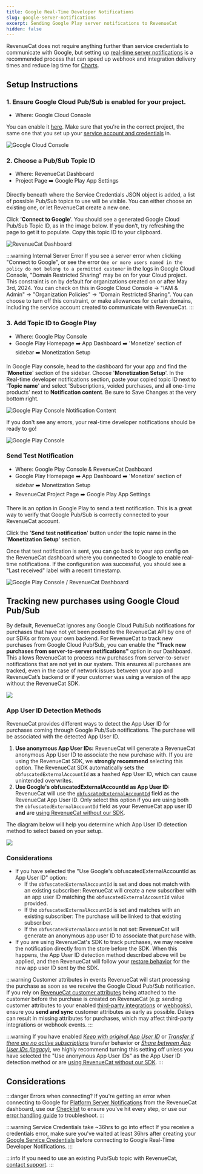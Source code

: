 ```yaml
---
title: Google Real-Time Developer Notifications
slug: google-server-notifications
excerpt: Sending Google Play server notifications to RevenueCat
hidden: false
---
```


RevenueCat does not require anything further than service credentials to communicate with Google, but setting up [real-time server notifications](https://developer.android.com/google/play/billing/realtime_developer_notifications) is a recommended process that can speed up webhook and integration delivery times and reduce lag time for [Charts](/dashboard-and-metrics/charts).

<YouTubeEmbed videoId="hWub02tNdJ0" title="Setting Up Google Real-Time Developer Notifications" />

## Setup Instructions

### 1. Ensure Google Cloud Pub/Sub is enabled for your project.

- Where: Google Cloud Console

You can enable it [here](https://console.cloud.google.com/flows/enableapi?apiid=pubsub). Make sure that you're in the correct project, the same one that you set up your [service account and credentials](/service-credentials/creating-play-service-credentials) in.

![Google Cloud Console](/images/b4cf119-Dev_Step1_b3da8ed237d19e23f6fe1af40fdedd6a.gif)

### 2. Choose a Pub/Sub Topic ID

- Where: RevenueCat Dashboard
- Project Page ➡️ Google Play App Settings

Directly beneath where the Service Credentials JSON object is added, a list of possible Pub/Sub topics to use will be visible. You can either choose an existing one, or let RevenueCat create a new one.

Click '**Connect to Google**'. You should see a generated Google Cloud Pub/Sub Topic ID, as in the image below. If you don’t, try refreshing the page to get it to populate. Copy this topic ID to your clipboard.

![RevenueCat Dashboard](/images/8d0e5d0-Dev_Step2_fc39cfd1d9ab37940d3a02cc8054aa4d.gif)

:::warning Internal Server Error
If you see a server error when clicking "Connect to Google", or see the error `One or more users named in the policy do not belong to a permitted customer` in the logs in Google Cloud Console, "Domain Restricted Sharing" may be on for your Cloud project. This constraint is on by default for organizations created on or after May 3rd, 2024. You can check on this in Google Cloud Console -> "IAM & Admin" -> "Organization Policies" -> "Domain Restricted Sharing". You can choose to turn off this constraint, or make allowances for certain domains, including the service account created to communicate with RevenueCat.
:::

### 3. Add Topic ID to Google Play

- Where: Google Play Console
- Google Play Homepage ➡️ App Dashboard ➡️ 'Monetize' section of sidebar ➡️ Monetization Setup

In Google Play console, head to the dashboard for your app and find the '**Monetize**' section of the sidebar. Choose '**Monetization Setup**'. In the Real-time developer notifications section, paste your copied topic ID next to '**Topic name**' and select 'Subscriptions, voided purchases, and all one-time products' next to **Notification content**. Be sure to Save Changes at the very bottom right.

![Google Play Console Notification Content](/images/google-play-real-time-notifications-type-choice.png)

If you don't see any errors, your real-time developer notifications should be ready to go!

![Google Play Console](/images/f875306-Dev_Step3_f9c1d3bc6e48e001f4b1d7b6d5a92b6e.gif)

### Send Test Notification

- Where: Google Play Console & RevenueCat Dashboard
- Google Play Homepage ➡️ App Dashboard ➡️ 'Monetize' section of sidebar ➡️ Monetization Setup
- RevenueCat Project Page ➡️ Google Play App Settings

There is an option in Google Play to send a test notification. This is a great way to verify that Google Pub/Sub is correctly connected to your RevenueCat account.

Click the '**Send test notification**' button under the topic name in the '**Monetization Setup**' section.

Once that test notification is sent, you can go back to your app config on the RevenueCat dashboard where you connected to Google to enable real-time notifications. If the configuration was successful, you should see a "Last received" label with a recent timestamp.

![Google Play Console / RevenueCat Dashboard](/images/f97e8f5-TestNotif_0bce9b9a2dfb308f559aca6b662b3f63.gif)


## Tracking new purchases using Google Cloud Pub/Sub
By default, RevenueCat ignores any Google Cloud Pub/Sub notifications for purchases that have not yet been posted to the RevenueCat API by one of our SDKs or from your own backend. For RevenueCat to track new purchases from Google Cloud Pub/Sub, you can enable the **"Track new purchases from server-to-server notifications"** option in our Dashboard. This allows RevenueCat to process new purchases from server-to-server notifications that are not yet in our system. This ensures all purchases are tracked, even in the case of network issues between your app and RevenueCat’s backend or if your customer was using a version of the app without the RevenueCat SDK.

![](/images/no_code_toggle.png)

### App User ID Detection Methods
RevenueCat provides different ways to detect the App User ID for purchases coming through Google Pub/Sub notifications. The purchase will be associated with the detected App User ID.
1. **Use anonymous App User IDs:** RevenueCat will generate a RevenueCat anonymous App User ID to associate the new purchase with. If you are using the RevenueCat SDK, we **strongly recommend** selecting this option. The RevenueCat SDK automatically sets the `obfuscatedExternalAccountId` as a hashed App User ID, which can cause unintended overwrites.
2. **Use Google's obfuscatedExternalAccountId as App User ID:** RevenueCat will use the [`obfuscatedExternalAccountId`](https://developers.google.com/android-publisher/api-ref/rest/v3/purchases.subscriptionsv2#externalaccountidentifiers) field as the RevenueCat App User ID. Only select this option if you are using both the `obfuscatedExternalAccountId` field as your RevenueCat app user ID **and** are [using RevenueCat without our SDK](/migrating-to-revenuecat/sdk-or-not/sdk-less-integration).

The diagram below will help you determine which App User ID detection method to select based on your setup.

![](/images/google_no_code_app_user_id.png)

### Considerations
* If you have selected the "Use Google's obfuscatedExternalAccountId as App User ID" option:
    * If the `obfuscatedExternalAccountId` is set and does not match with an existing subscriber: RevenueCat will create a new subscriber with an app user ID matching the `obfuscatedExternalAccountId` value provided.
    * If the `obfuscatedExternalAccountId` is set and matches with an existing subscriber: The purchase will be linked to that existing subscriber. 
    * If the `obfuscatedExternalAccountId` is not set: RevenueCat will generate an anonymous app user ID to associate that purchase with.
* If you are using RevenueCat's SDK to track purchases, we may receive the notification directly from the store before the SDK. When this happens, the App User ID detection method described above will be applied, and then RevenueCat will follow your [restore behavior](/projects/restore-behavior) for the new app user ID sent by the SDK.

:::warning Customer attributes in events
RevenueCat will start processing the purchase as soon as we receive the Google Cloud Pub/Sub notification. If you rely on [RevenueCat customer attributes](/customers/customer-attributes) being attached to the customer before the purchase is created on RevenueCat (e.g: sending customer attributes to your enabled [third-party integrations](/integrations/third-party-integrations) or [webhooks](/integrations/webhooks)), ensure you **send and sync** customer attributes as early as possible. Delays can result in missing attributes for purchases, which may affect third-party integrations or webhook events.
:::

:::warning
If you have enabled [*Keep with original App User ID*](/projects/restore-behavior#keep-with-original-app-user-id) or [*Transfer if there are no active subscriptions*](/projects/restore-behavior#transfer-if-there-are-no-active-subscriptions) transfer behavior or [*Share between App User IDs (legacy)*](/projects/restore-behavior#share-between-app-user-ids-legacy), we highly recommend turning this setting off unless you have selected the "Use anonymous App User IDs" as the App User ID detection method or are [using RevenueCat without our SDK](/migrating-to-revenuecat/sdk-or-not/sdk-less-integration).
:::

## Considerations

:::danger Errors when connecting?
If you're getting an error when connecting to Google for [Platform Server Notifications](/platform-resources/server-notifications/google-server-notifications) from the RevenueCat dashboard, use our [Checklist](/service-credentials/creating-play-service-credentials/google-play-checklists#google-real-time-developer-notifications-checklist) to ensure you've hit every step, or use our [error handling guide](/service-credentials/creating-play-service-credentials#error-handling) to troubleshoot.
:::

:::warning Service Credentials take ~36hrs to go into effect
If you receive a credentials error, make sure you've waited at least 36hrs after creating your [Google Service Credentials](/service-credentials/creating-play-service-credentials) before connecting to Google Real-Time Developer Notifications.
:::

:::info
If you need to use an existing Pub/Sub topic with RevenueCat, [contact support](https://app.revenuecat.com/settings/support).
:::
